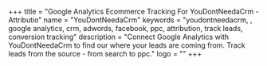 +++
title = "Google Analytics Ecommerce Tracking For YouDontNeedaCrm - Attributio"
name = "YouDontNeedaCrm"
keywords = "youdontneedacrm, , google analytics, crm, adwords, facebook, ppc, attribution, track leads, conversion tracking"
description = "Connect Google Analytics with YouDontNeedaCrm to find our where your leads are coming from. Track leads from the source - from search to ppc."
logo = ""
+++
